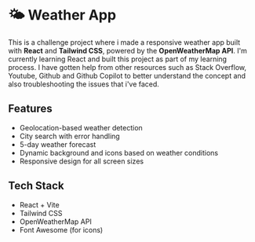 # 🌤️ Weather App

This is a challenge project where i made a responsive weather app built with **React** and **Tailwind CSS**, powered by the **OpenWeatherMap API**.
I'm currently learning React and built this project as part of my learning process. I have gotten help from other resources such as Stack Overflow, Youtube, Github and Github Copilot to better understand the concept and also troubleshooting the issues that i've faced.


## Features

-  Geolocation-based weather detection  
-  City search with error handling  
-  5-day weather forecast  
-  Dynamic background and icons based on weather conditions  
-  Responsive design for all screen sizes

## Tech Stack

- React + Vite  
- Tailwind CSS  
- OpenWeatherMap API  
- Font Awesome (for icons)
